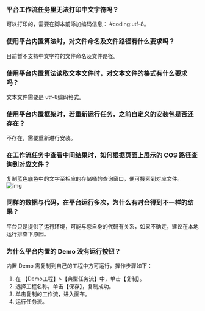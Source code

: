 ### 平台工作流任务里无法打印中文字符吗？
可以打印的，需要在脚本前添加编码信息： #coding:utf-8。

### 使用平台内置算法时，对文件命名及文件路径有什么要求吗？
目前暂不支持中文字符的文件命名及文件路径。

### 使用平台内置算法读取文本文件时，对文本文件的格式有什么要求吗？
文本文件需要是 utf-8编码格式。

### 使用平台内置框架时，若重新运行任务，之前自定义的安装包是否还存在？
不存在，需要重新进行安装。

### 在工作流任务中查看中间结果时，如何根据页面上展示的 COS 路径查询到对应文件？
复制蓝色底色中的文字至相应的存储桶的查询窗口，便可搜索到对应文件。
![img](https://main.qcloudimg.com/raw/26bdddda61457b00e4e2057b6e704136.png)

### 同样的数据与代码，在平台运行多次，为什么有时会得到不一样的结果？
平台只是提供了运行环境，可能与您自身的代码有关系，如果不确定，建议在本地运行排查下原因。

### 为什么平台内置的 Demo 没有运行按钮？
内置 Demo 需复制到自己的工程中方可运行，操作步骤如下：
1. 在 【Demo工程】>【典型任务流】中，单击【复制】。
2. 选择工程名称，单击【保存】，复制成功。
3. 单击复制的工作流，进入画布。
4. 运行任务流。

